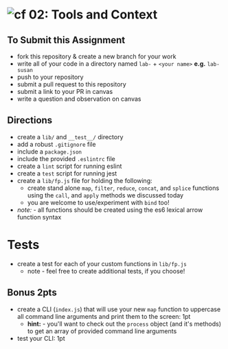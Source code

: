 ![cf](https://i.imgur.com/7v5ASc8.png) 02: Tools and Context
======

## To Submit this Assignment
  * fork this repository & create a new branch for your work
  * write all of your code in a directory named `lab-` + `<your name>` **e.g.** `lab-susan`
  * push to your repository
  * submit a pull request to this repository
  * submit a link to your PR in canvas
  * write a question and observation on canvas

## Directions
  * create a `lib/` and `__test__/` directory
  * add a robust `.gitignore` file
  * include a `package.json`
  * include the provided `.eslintrc` file
  * create a `lint` script for running eslint
  * create a `test` script for running jest
  * create a `lib/fp.js` file for holding the following:
    * create stand alone `map`, `filter`, `reduce`, `concat`, and `splice` functions using the `call`, and `apply` methods we discussed today
    * you are welcome to use/experiment with `bind` too!
  * *note:* - all functions should be created using the es6 lexical arrow function syntax

# Tests
  * create a test for each of your custom functions in `lib/fp.js`
    * note - feel free to create additional tests, if you choose!

## Bonus 2pts
  * create a CLI (`index.js`) that will use your new `map` function to uppercase all command line arguments and print them to the screen: 1pt
    * **hint:** - you'll want to check out the `process` object (and it's methods) to get an array of provided command line arguments
  * test your CLI: 1pt 
